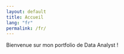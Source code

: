 ```yaml
---
layout: default
title: Accueil
lang: "fr"
permalink: /fr/
---
```

Bienvenue sur mon portfolio de Data Analyst !
